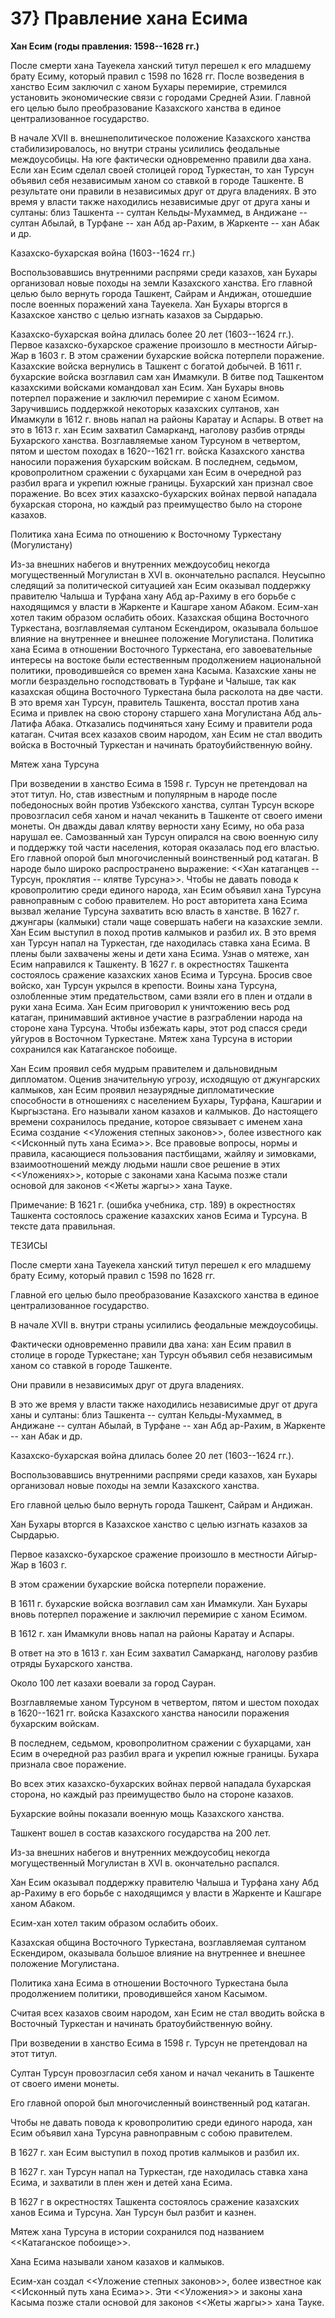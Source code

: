 # 37} Правление хана Есима

**Хан Есим (годы правления: 1598--1628 гг.)**

После смерти хана Тауекела ханский титул перешел к его младшему брату Есиму, который правил с 1598 по 1628 гг. После возведения в ханство Есим заключил с ханом Бухары перемирие, стремился установить экономические связи с городами Средней Азии. Главной его целью было преобразование Казахского ханства в единое централизованное государство.

В начале XVII в. внешнеполитическое положение Казахского ханства стабилизировалось, но внутри страны усилились феодальные междоусобицы. На юге фактически одновременно правили два хана. Если хан Есим сделал своей столицей город Туркестан, то хан Турсун объявил себя независимым ханом со ставкой в городе Ташкенте. В результате они правили в независимых друг от друга владениях. В это время у власти также находились независимые друг от друга ханы и султаны: близ Ташкента -- султан Кельды-Мухаммед, в Андижане -- султан Абылай, в Турфане -- хан Абд ар-Рахим, в Жаркенте -- хан Абак и др.

Казахско-бухарская война (1603--1624 гг.)

Воспользовавшись внутренними распрями среди казахов, хан Бухары организовал новые походы на земли Казахского ханства. Его главной целью было вернуть города Ташкент, Сайрам и Андижан, отошедшие после военных поражений хана Тауекела. Хан Бухары вторгся в Казахское ханство с целью изгнать казахов за Сырдарью.

Казахско-бухарская война длилась более 20 лет (1603--1624 гг.). Первое казахско-бухарское сражение произошло в местности Айгыр-Жар в 1603 г. В этом сражении бухарские войска потерпели поражение. Казахские войска вернулись в Ташкент с богатой добычей. В 1611 г. бухарские войска возглавил сам хан Имамкули. В битве под Ташкентом казахскими войсками командовал хан Есим. Хан Бухары вновь потерпел поражение и заключил перемирие с ханом Есимом. Заручившись поддержкой некоторых казахских султанов, хан Имамкули в 1612 г. вновь напал на районы Каратау и Аспары. В ответ на это в 1613 г. хан Есим захватил Самарканд, наголову разбив отряды Бухарского ханства. Возглавляемые ханом Турсуном в четвертом, пятом и шестом походах в 1620--1621 гг. войска Казахского ханства наносили поражения бухарским войскам. В последнем, седьмом, кровопролитном сражении с бухарцами хан Есим в очередной раз разбил врага и укрепил южные границы. Бухарский хан признал свое поражение. Во всех этих казахско-бухарских войнах первой нападала бухарская сторона, но каждый раз преимущество было на стороне казахов.

Политика хана Есима по отношению к Восточному Туркестану (Могулистану)

Из-за внешних набегов и внутренних междоусобиц некогда могущественный Могулистан в XVI в. окончательно распался. Неусыпно следящий за политической ситуацией хан Есим оказывал поддержку правителю Чалыша и Турфана хану Абд ар-Рахиму в его борьбе с находящимся у власти в Жаркенте и Кашгаре ханом Абаком. Есим-хан хотел таким образом ослабить обоих. Казахская община Восточного Туркестана, возглавляемая султаном Ескендиром, оказывала большое влияние на внутреннее и внешнее положение Могулистана. Политика хана Есима в отношении Восточного Туркестана, его завоевательные интересы на востоке были естественным продолжением национальной политики, проводившейся со времен хана Касыма. Казахские ханы не могли безраздельно господствовать в Турфане и Чалыше, так как казахская община Восточного Туркестана была расколота на две части. В это время хан Турсун, правитель Ташкента, восстал против хана Есима и привлек на свою сторону старшего хана Могулистана Абд аль-Латифа Абака. Отказались подчиняться хану Есиму и правители рода катаган. Считая всех казахов своим народом, хан Есим не стал вводить войска в Восточный Туркестан и начинать братоубийственную войну.

Мятеж хана Турсуна

При возведении в ханство Есима в 1598 г. Турсун не претендовал на этот титул. Но, став известным и популярным в народе после победоносных войн против Узбекского ханства, султан Турсун вскоре провозгласил себя ханом и начал чеканить в Ташкенте от своего имени монеты. Он дважды давал клятву верности хану Есиму, но оба раза нарушал ее. Самозванный хан Турсун опирался на свою военную силу и поддержку той части населения, которая оказалась под его властью. Его главной опорой был многочисленный воинственный род катаган. В народе было широко распространено выражение: \<\<Хан катаганцев -- Турсун, проклятия -- клятве Турсуна\>\>. Чтобы не давать повода к кровопролитию среди единого народа, хан Есим объявил хана Турсуна равноправным с собою правителем. Но рост авторитета хана Есима вызвал желание Турсуна захватить всю власть в ханстве. В 1627 г. джунгары (калмыки) стали чаще совершать набеги на казахские земли. Хан Есим выступил в поход против калмыков и разбил их. В это время хан Турсун напал на Туркестан, где находилась ставка хана Есима. В плены были захвачены жены и дети хана Есима. Узнав о мятеже, хан Есим направился к Ташкенту. В 1627 г. в окрестностях Ташкента состоялось сражение казахских ханов Есима и Турсуна. Бросив свое войско, хан Турсун укрылся в крепости. Воины хана Турсуна, озлобленные этим предательством, сами взяли его в плен и отдали в руки хана Есима. Хан Есим приговорил к уничтожению весь род катаган, принимавший активное участие в разграблении народа на стороне хана Турсуна. Чтобы избежать кары, этот род спасся среди уйгуров в Восточном Туркестане. Мятеж хана Турсуна в истории сохранился как Катаганское побоище.

Хан Есим проявил себя мудрым правителем и дальновидным дипломатом. Оценив значительную угрозу, исходящую от джунгарских калмыков, хан Есим проявил незаурядные дипломатические способности в отношениях с населением Бухары, Турфана, Кашгарии и Кыргызстана. Его называли ханом казахов и калмыков. До настоящего времени сохранилось предание, которое связывает с именем хана Есима создание \<\<Уложения степных законов\>\>, более известного как \<\<Исконный путь хана Есима\>\>. Все правовые вопросы, нормы и правила, касающиеся пользования пастбищами, жайляу и зимовками, взаимоотношений между людьми нашли свое решение в этих \<\<Уложениях\>\>, которые с законами хана Касыма позже стали основой для законов \<\<Жеты жаргы\>\> хана Тауке.

Примечание: В 1621 г. (ошибка учебника, стр. 189) в окрестностях Ташкента состоялось сражение казахских ханов Есима и Турсуна. В тексте дата правильная.

ТЕЗИСЫ

После смерти хана Тауекела ханский титул перешел к его младшему брату Есиму, который правил с 1598 по 1628 гг.

Главной его целью было преобразование Казахского ханства в единое централизованное государство.

В начале XVII в. внутри страны усилились феодальные междоусобицы.

Фактически одновременно правили два хана: хан Есим правил в столице в городе Туркестане; хан Турсун объявил себя независимым ханом со ставкой в городе Ташкенте.

Они правили в независимых друг от друга владениях.

В это же время у власти также находились независимые друг от друга ханы и султаны: близ Ташкента -- султан Кельды-Мухаммед, в Андижане -- султан Абылай, в Турфане -- хан Абд ар-Рахим, в Жаркенте -- хан Абак и др.

Казахско-бухарская война длилась более 20 лет (1603--1624 гг.).

Воспользовавшись внутренними распрями среди казахов, хан Бухары организовал новые походы на земли Казахского ханства.

Его главной целью было вернуть города Ташкент, Сайрам и Андижан.

Хан Бухары вторгся в Казахское ханство с целью изгнать казахов за Сырдарью.

Первое казахско-бухарское сражение произошло в местности Айгыр-Жар в 1603 г.

В этом сражении бухарские войска потерпели поражение.

В 1611 г. бухарские войска возглавил сам хан Имамкули. Хан Бухары вновь потерпел поражение и заключил перемирие с ханом Есимом.

В 1612 г. хан Имамкули вновь напал на районы Каратау и Аспары.

В ответ на это в 1613 г. хан Есим захватил Самарканд, наголову разбив отряды Бухарского ханства.

Около 100 лет казахи воевали за город Сауран.

Возглавляемые ханом Турсуном в четвертом, пятом и шестом походах в 1620--1621 гг. войска Казахского ханства наносили поражения бухарским войскам.

В последнем, седьмом, кровопролитном сражении с бухарцами, хан Есим в очередной раз разбил врага и укрепил южные границы. Бухара признала свое поражение.

Во всех этих казахско-бухарских войнах первой нападала бухарская сторона, но каждый раз преимущество было на стороне казахов.

Бухарские войны показали военную мощь Казахского ханства.

Ташкент вошел в состав казахского государства на 200 лет.

Из-за внешних набегов и внутренних междоусобиц некогда могущественный Могулистан в XVI в. окончательно распался.

Хан Есим оказывал поддержку правителю Чалыша и Турфана хану Абд ар-Рахиму в его борьбе с находящимся у власти в Жаркенте и Кашгаре ханом Абаком.

Есим-хан хотел таким образом ослабить обоих.

Казахская община Восточного Туркестана, возглавляемая султаном Ескендиром, оказывала большое влияние на внутреннее и внешнее положение Могулистана.

Политика хана Есима в отношении Восточного Туркестана была продолжением политики, проводившейся ханом Касымом.

Считая всех казахов своим народом, хан Есим не стал вводить войска в Восточный Туркестан и начинать братоубийственную войну.

При возведении в ханство Есима в 1598 г. Турсун не претендовал на этот титул.

Султан Турсун провозгласил себя ханом и начал чеканить в Ташкенте от своего имени монеты.

Его главной опорой был многочисленный воинственный род катаган.

Чтобы не давать повода к кровопролитию среди единого народа, хан Есим объявил хана Турсуна равноправным с собою правителем.

В 1627 г. хан Есим выступил в поход против калмыков и разбил их.

В 1627 г. хан Турсун напал на Туркестан, где находилась ставка хана Есима, и захватили в плен жен и детей хана Есима.

В 1627 г в окрестностях Ташкента состоялось сражение казахских ханов Есима и Турсуна. Хан Турсун был разбит и казнен.

Мятеж хана Турсуна в истории сохранился под названием \<\<Катаганское побоище\>\>.

Хана Есима называли ханом казахов и калмыков.

Есим-хан создал \<\<Уложение степных законов\>\>, более известное как \<\<Исконный путь хана Есима\>\>. Эти \<\<Уложения\>\> и законы хана Касыма позже стали основой для законов \<\<Жеты жаргы\>\> хана Тауке.
